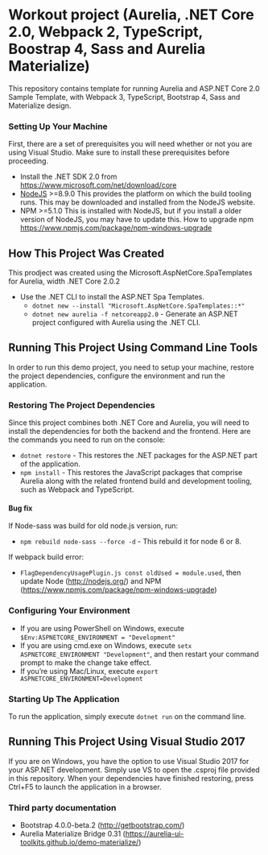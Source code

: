 # Workout project (Aurelia, .NET Core 2.0, Webpack 2, TypeScript, Boostrap 4, Sass and Aurelia Materialize)

This repository contains template for running Aurelia and ASP.NET Core 2.0 Sample Template, with Webpack 3, TypeScript, Bootstrap 4, Sass and Materialize design.


### Setting Up Your Machine

First, there are a set of prerequisites you will need whether or not you are using Visual Studio. Make sure to install these prerequisites before proceeding.

* Install the .NET SDK 2.0 from https://www.microsoft.com/net/download/core
* [NodeJS](http://nodejs.org/) >=8.9.0 This provides the platform on which the build tooling runs. This may be downloaded and installed from the NodeJS website.
* NPM >=5.1.0 This is installed with NodeJS, but if you install a older version of NodeJS, you may have to update this. How to upgrade npm https://www.npmjs.com/package/npm-windows-upgrade


## How This Project Was Created

This prodject was created using the Microsoft.AspNetCore.SpaTemplates for Aurelia, width .NET Core 2.0.2
* Use the .NET CLI to install the ASP.NET Spa Templates. 
  * `dotnet new --install "Microsoft.AspNetCore.SpaTemplates::*"`
  * `dotnet new aurelia -f netcoreapp2.0` - Generate an ASP.NET project configured with Aurelia using the .NET CLI.


## Running This Project Using Command Line Tools

In order to run this demo project, you need to setup your machine, restore the project dependencies, configure the environment and run the application.


###  Restoring The Project Dependencies

Since this project combines both .NET Core and Aurelia, you will need to install the dependencies for both the backend and the frontend. Here are the commands you need to run on the console:

* `dotnet restore` - This restores the .NET packages for the ASP.NET part of the application.
* `npm install` - This restores the JavaScript packages that comprise Aurelia along with the related frontend build and development tooling, such as Webpack and TypeScript.


#### Bug fix 
If Node-sass was build for old node.js version, run:
* `npm rebuild node-sass --force -d` - This rebuild it for node 6 or 8.

If webpack build error:
* `FlagDependencyUsagePlugin.js const oldUsed = module.used`, then update Node (http://nodejs.org/) and NPM (https://www.npmjs.com/package/npm-windows-upgrade)


### Configuring Your Environment

* If you are using PowerShell on Windows, execute `$Env:ASPNETCORE_ENVIRONMENT = "Development"`
* If you are using cmd.exe on Windows, execute `setx ASPNETCORE_ENVIRONMENT "Development"`, and then restart your command prompt to make the change take effect.
* If you’re using Mac/Linux, execute `export ASPNETCORE_ENVIRONMENT=Development`


### Starting Up The Application

To run the application, simply execute `dotnet run` on the command line.


## Running This Project Using Visual Studio 2017

If you are on Windows, you have the option to use Visual Studio 2017 for your ASP.NET development. Simply use VS to open the .csproj file provided in this repository. 
When your dependencies have finished restoring, press Ctrl+F5 to launch the application in a browser.


### Third party documentation

* Bootstrap 4.0.0-beta.2 (http://getbootstrap.com/)
* Aurelia Materialize Bridge 0.31 (https://aurelia-ui-toolkits.github.io/demo-materialize/)